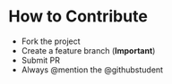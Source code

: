 # How to Contribute
- Fork the project
- Create a feature branch (**Important**)
- Submit PR
- Always @mention the @githubstudent
